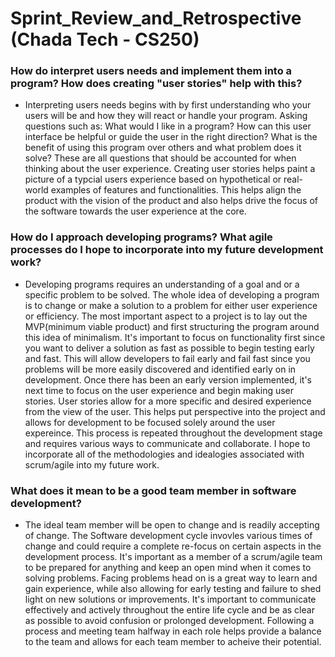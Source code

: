 # Sprint_Review_and_Retrospective (Chada Tech - CS250)

### How do interpret users needs and implement them into a program? How does creating "user stories" help with this?
* Interpreting users needs begins with by first understanding who your users will be and how they will react or handle your program. Asking questions such as: What would I like in a program? How can this user interface be helpful or guide the user in the right direction? What is the benefit of using this program over others and what problem does it solve? These are all questions that should be accounted for when thinking about the user experience. Creating user stories helps paint a picture of a typcial users experience based on hypothetical or real-world examples of features and functionalities. This helps align the product with the vision of the product and also helps drive the focus of the software towards the user experience at the core.

### How do I approach developing programs? What agile processes do I hope to incorporate into my future development work?
* Developing programs requires an understanding of a goal and or a specific problem to be solved. The whole idea of developing a program is to change or make a solution to a problem for either user experience or efficiency. The most important aspect to a project is to lay out the MVP(minimum viable product) and first structuring the program around this idea of minimalism. It's important to focus on functionality first since you want to deliver a solution as fast as possible to begin testing early and fast. This will allow developers to fail early and fail fast since you problems will be more easily discovered and identified early on in development. Once there has been an early version implemented, it's next time to focus on the user experience and begin making user stories. User stories allow for a more specific and desired experience from the view of the user. This helps put perspective into the project and allows for development to be focused solely around the user expereince. This process is repeated throughout the development stage and requires various ways to communicate and collaborate. I hope to incorporate all of the methodologies and idealogies associated with scrum/agile into my future work.

### What does it mean to be a good team member in software development?
* The ideal team member will be open to change and is readily accepting of change. The Software development cycle invovles various times of change and could require a complete re-focus on certain aspects in the development process. It's important as a member of a scrum/agile team to be prepared for anything and keep an open mind when it comes to solving problems. Facing problems head on is a great way to learn and gain experience, while also allowing for early testing and failure to shed light on new solutions or improvements. It's important to communicate effectively and actively throughout the entire life cycle and be as clear as possible to avoid confusion or prolonged development. Following a process and meeting team halfway in each role helps provide a balance to the team and allows for each team member to acheive their potential.
